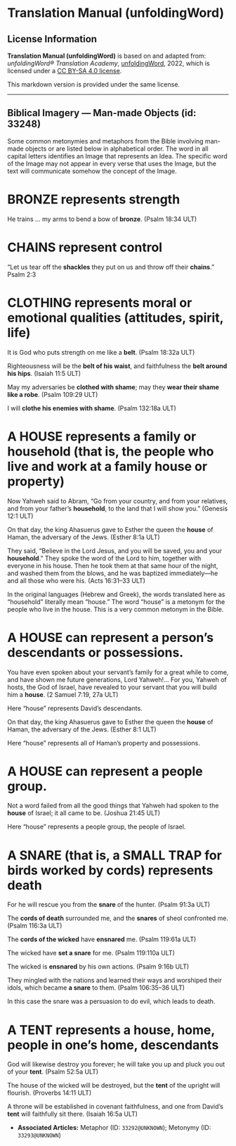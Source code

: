 # Translation Manual (unfoldingWord)

## License Information

**Translation Manual (unfoldingWord)** is based on and adapted from: _unfoldingWord® Translation Academy_, [unfoldingWord](https://unfoldingword.org/utw), 2022, which is licensed under a [CC BY-SA 4.0 license](https://creativecommons.org/licenses/by-sa/4.0/legalcode.en).

This markdown version is provided under the same license.



--------------------------------

## Biblical Imagery — Man-made Objects (id: 33248)

Some common metonymies and metaphors from the Bible involving man\-made objects or are listed below in alphabetical order. The word in all capital letters identifies an Image that represents an Idea. The specific word of the Image may not appear in every verse that uses the Image, but the text will communicate somehow the concept of the Image.

BRONZE represents strength
==========================

He trains … my arms to bend a bow of **bronze**. (Psalm 18:34 ULT)

CHAINS represent control
========================

“Let us tear off the **shackles** they put on us and throw off their **chains**.” Psalm 2:3

CLOTHING represents moral or emotional qualities (attitudes, spirit, life)
==========================================================================

It is God who puts strength on me like a **belt**. (Psalm 18:32a ULT)

Righteousness will be the **belt of his waist**, and faithfulness the **belt around his hips**. (Isaiah 11:5 ULT)

May my adversaries be **clothed with shame**; may they **wear their shame like a robe**. (Psalm 109:29 ULT)

I will **clothe his enemies with shame**. (Psalm 132:18a ULT)

A HOUSE represents a family or household (that is, the people who live and work at a family house or property)
==============================================================================================================

Now Yahweh said to Abram, “Go from your country, and from your relatives, and from your father’s **household**, to the land that I will show you.” (Genesis 12:1 ULT)

On that day, the king Ahasuerus gave to Esther the queen the **house** of Haman, the adversary of the Jews. (Esther 8:1a ULT)

They said, “Believe in the Lord Jesus, and you will be saved, you and your **household**.” They spoke the word of the Lord to him, together with everyone in his house. Then he took them at that same hour of the night, and washed them from the blows, and he was baptized immediately—he and all those who were his. (Acts 16:31–33 ULT)

In the original languages (Hebrew and Greek), the words translated here as “household” literally mean “house.” The word “house” is a metonym for the people who live in the house. This is a very common metonym in the Bible.

A HOUSE can represent a person’s descendants or possessions.
============================================================

You have even spoken about your servant’s family for a great while to come, and have shown me future generations, Lord Yahweh!… For you, Yahweh of hosts, the God of Israel, have revealed to your servant that you will build him a **house**. (2 Samuel 7:19, 27a ULT)

Here “house” represents David’s descendants.

On that day, the king Ahasuerus gave to Esther the queen the **house** of Haman, the adversary of the Jews. (Esther 8:1 ULT)

Here “house” represents all of Haman’s property and possessions.

A HOUSE can represent a people group.
=====================================

Not a word failed from all the good things that Yahweh had spoken to the **house** of Israel; it all came to be. (Joshua 21:45 ULT)

Here “house” represents a people group, the people of Israel.

A SNARE (that is, a SMALL TRAP for birds worked by cords) represents death
==========================================================================

For he will rescue you from the **snare** of the hunter. (Psalm 91:3a ULT)

The **cords of death** surrounded me, and the **snares** of sheol confronted me. (Psalm 116:3a ULT)

The **cords of the wicked** have **ensnared** me. (Psalm 119:61a ULT)

The wicked have **set a snare** for me. (Psalm 119:110a ULT)

The wicked is **ensnared** by his own actions. (Psalm 9:16b ULT)

They mingled with the nations and learned their ways and worshiped their idols, which became **a snare** to them. (Psalm 106:35–36 ULT)

In this case the snare was a persuasion to do evil, which leads to death.

A TENT represents a house, home, people in one’s home, descendants
==================================================================

God will likewise destroy you forever; he will take you up and pluck you out of your **tent**. (Psalm 52:5a ULT)

The house of the wicked will be destroyed, but the **tent** of the upright will flourish. (Proverbs 14:11 ULT)

A throne will be established in covenant faithfulness, and one from David’s **tent** will faithfully sit there. (Isaiah 16:5a ULT)

* **Associated Articles:** Metaphor (ID: `33292@UNKNOWN`); Metonymy (ID: `33293@UNKNOWN`)

